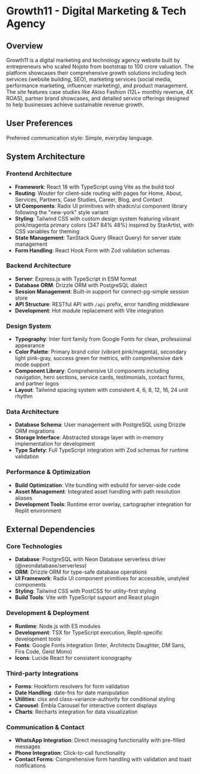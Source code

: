 # Growth11 - Digital Marketing & Tech Agency

## Overview

Growth11 is a digital marketing and technology agency website built by entrepreneurs who scaled Nojoto from bootstrap to 100 crore valuation. The platform showcases their comprehensive growth solutions including tech services (website building, SEO), marketing services (social media, performance marketing, influencer marketing), and product management. The site features case studies like Akiso Fashion (12L+ monthly revenue, 4X ROAS), partner brand showcases, and detailed service offerings designed to help businesses achieve sustainable revenue growth.

## User Preferences

Preferred communication style: Simple, everyday language.

## System Architecture

### Frontend Architecture
- **Framework**: React 18 with TypeScript using Vite as the build tool
- **Routing**: Wouter for client-side routing with pages for Home, About, Services, Partners, Case Studies, Career, Blog, and Contact
- **UI Components**: Radix UI primitives with shadcn/ui component library following the "new-york" style variant
- **Styling**: Tailwind CSS with custom design system featuring vibrant pink/magenta primary colors (347 84% 48%) inspired by StarArtist, with CSS variables for theming
- **State Management**: TanStack Query (React Query) for server state management
- **Form Handling**: React Hook Form with Zod validation schemas

### Backend Architecture
- **Server**: Express.js with TypeScript in ESM format
- **Database ORM**: Drizzle ORM with PostgreSQL dialect
- **Session Management**: Built-in support for connect-pg-simple session store
- **API Structure**: RESTful API with `/api` prefix, error handling middleware
- **Development**: Hot module replacement with Vite integration

### Design System
- **Typography**: Inter font family from Google Fonts for clean, professional appearance
- **Color Palette**: Primary brand color (vibrant pink/magenta), secondary light pink-gray, success green for metrics, with comprehensive dark mode support
- **Component Library**: Comprehensive UI components including navigation, hero sections, service cards, testimonials, contact forms, and partner logos
- **Layout**: Tailwind spacing system with consistent 4, 6, 8, 12, 16, 24 unit rhythm

### Data Architecture
- **Database Schema**: User management with PostgreSQL using Drizzle ORM migrations
- **Storage Interface**: Abstracted storage layer with in-memory implementation for development
- **Type Safety**: Full TypeScript integration with Zod schemas for runtime validation

### Performance & Optimization
- **Build Optimization**: Vite bundling with esbuild for server-side code
- **Asset Management**: Integrated asset handling with path resolution aliases
- **Development Tools**: Runtime error overlay, cartographer integration for Replit environment

## External Dependencies

### Core Technologies
- **Database**: PostgreSQL with Neon Database serverless driver (@neondatabase/serverless)
- **ORM**: Drizzle ORM for type-safe database operations
- **UI Framework**: Radix UI component primitives for accessible, unstyled components
- **Styling**: Tailwind CSS with PostCSS for utility-first styling
- **Build Tools**: Vite with TypeScript support and React plugin

### Development & Deployment
- **Runtime**: Node.js with ES modules
- **Development**: TSX for TypeScript execution, Replit-specific development tools
- **Fonts**: Google Fonts integration (Inter, Architects Daughter, DM Sans, Fira Code, Geist Mono)
- **Icons**: Lucide React for consistent iconography

### Third-party Integrations
- **Forms**: Hookform resolvers for form validation
- **Date Handling**: date-fns for date manipulation
- **Utilities**: clsx and class-variance-authority for conditional styling
- **Carousel**: Embla Carousel for interactive content displays
- **Charts**: Recharts integration for data visualization

### Communication & Contact
- **WhatsApp Integration**: Direct messaging functionality with pre-filled messages
- **Phone Integration**: Click-to-call functionality
- **Contact Forms**: Comprehensive form handling with validation and toast notifications